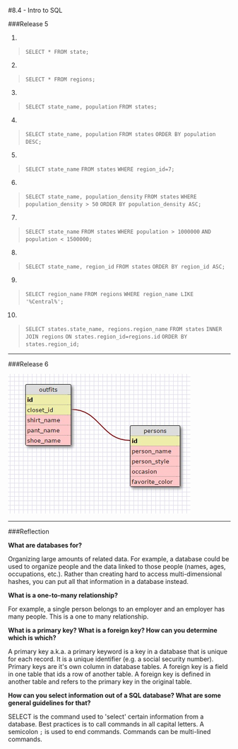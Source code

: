 #8.4 - Intro to SQL

###Release 5

1)
>`SELECT * FROM state;`

2)
>`SELECT * FROM regions;`

3)
>`SELECT state_name, population`
>`FROM states;`

4)
>`SELECT state_name, population`
>`FROM states`
>`ORDER BY population DESC;`

5) 
>`SELECT state_name`
>`FROM states`
>`WHERE region_id=7;`

6) 
>`SELECT state_name, population_density`
>`FROM states`
>`WHERE population_density > 50`
>`ORDER BY population_density ASC;`

7)
>`SELECT state_name`
>`FROM states`
>`WHERE population > 1000000`
>`AND population < 1500000;`

8) 
>`SELECT state_name, region_id`
>`FROM states`
>`ORDER BY region_id ASC;`

9) 
>`SELECT region_name`
>`FROM regions`
>`WHERE region_name LIKE '%Central%';`

10) 
>`SELECT states.state_name, regions.region_name`
>`FROM states`
>`INNER JOIN regions`
>`ON states.region_id=regions.id`
>`ORDER BY states.region_id;`

***
###Release 6

![schema](schema.jpg "schema picture")

***
###Reflection

**What are databases for?**

Organizing large amounts of related data. For example, a database could be used to organize people and the data linked to those people (names, ages, occupations, etc.). Rather than creating hard to access multi-dimensional hashes, you can put all that information in a database instead.


**What is a one-to-many relationship?**

For example, a single person belongs to an employer and an employer has many people. This is a one to many relationship. 


**What is a primary key? What is a foreign key? How can you determine which is which?**

A primary key a.k.a. a primary keyword is a key in a database that is unique for each record. It is a unique identifier (e.g. a social security number). Primary keys are it's own column in database tables. A foreign key is a field in one table that ids a row of another table. A foreign key is defined in another table and refers to the primary key in the original table.


**How can you select information out of a SQL database? What are some general guidelines for that?**

SELECT is the command used to 'select' certain information from a database. Best practices is to call commands in all capital letters. A semicolon `;` is used to end commands. Commands can be multi-lined commands. 

